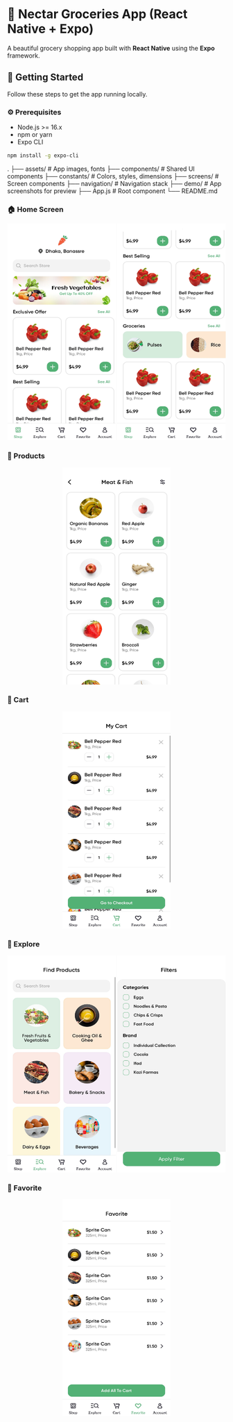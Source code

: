 # 📱 Nectar Groceries App (React Native + Expo)

A beautiful grocery shopping app built with **React Native** using the **Expo** framework.

## 🚀 Getting Started

Follow these steps to get the app running locally.

### ⚙️ Prerequisites

- Node.js >= 16.x
- npm or yarn
- Expo CLI

```bash
npm install -g expo-cli
```

.
├── assets/ # App images, fonts
├── components/ # Shared UI components
├── constants/ # Colors, styles, dimensions
├── screens/ # Screen components
├── navigation/ # Navigation stack
├── demo/ # App screenshots for preview
├── App.js # Root component
└── README.md

### 🏠 Home Screen

<div align="center"> <img src="./demo/dashboard.jpg" alt="Dashboard 1" width="250" height="500" /> <img src="./demo/dashbaord_2.jpg" alt="Dashboard 2" width="250" height="500" /> </div>

### 🛒 Products

<div align="center"> <img src="./demo/products.jpg" alt="Products" width="250" height="500" /> </div>

### 🛒 Cart

<div align="center"> <img src="./demo/cart.jpg" alt="Cart" width="250" height="500" /> </div>

### 🛒 Explore

<div align="center"> <img src="./demo/explore.jpg" alt="Explore" width="250" height="500" /> <img src="./demo/filter.jpg" alt="Filter" width="250" height="500" /> </div>

### 🛒 Favorite

<div align="center"> <img src="./demo/favorite.jpg" alt="Favorite" width="250" height="500" /> </div>
